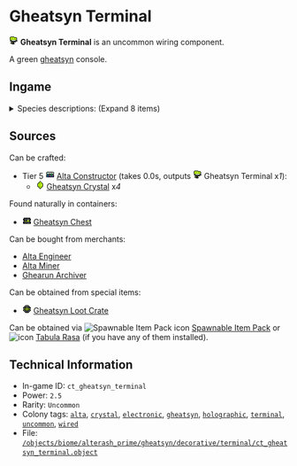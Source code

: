 # Gheatsyn Terminal

<img src="https://raw.githubusercontent.com/Ceterai/Enternia/main/objects/biome/alterash_prime/gheatsyn/decorative/terminal/icon.png" alt="Gheatsyn Terminal icon" loading="lazy" height="16px" width="auto" /> **Gheatsyn Terminal** is an uncommon wiring component.

A green [gheatsyn](https://ceterai.github.io/MyEnternia/Wiki/Tags/Gheatsyn) console.

## Ingame

<details markdown="1"><summary>Species descriptions: (Expand 8 items)</summary>

- Alta: Ah, a terminal. Hopefully it has connection to some databases. ...Or not. Oh well.
- Apex: A great easy-to-use terminal.
- Avian: A useful terminal.
- Floran: Floran likesss this floating green ssscreen!
- Glitch: Encouraged. I'm sure this terminal comes handy.
- Human: This pop-out green screen is really cool!
- Hylotl: A screen on this terminal is themed to the materials from which it was made.
- Novakid: A nice lookin' green handy console.

</details>

## Sources

Can be crafted:

- Tier 5 ![ ](https://raw.githubusercontent.com/Ceterai/Enternia/main/objects/alta/crafting/constructor/icon5.png) [Alta Constructor](https://ceterai.github.io/MyEnternia/Wiki/AltaConstructor) (takes 0.0s, outputs <img src="https://raw.githubusercontent.com/Ceterai/Enternia/main/objects/biome/alterash_prime/gheatsyn/decorative/terminal/icon.png" alt="Gheatsyn Terminal icon" loading="lazy" height="16px" width="auto" /> Gheatsyn Terminal x*1*):
  - <img src="https://raw.githubusercontent.com/Ceterai/Enternia/main/objects/biome/alterash_prime/gheatsyn/ct_gheatsyn_crystal/icon.png" alt="Gheatsyn Crystal icon" loading="lazy" height="16px" width="auto" /> [Gheatsyn Crystal](https://ceterai.github.io/MyEnternia/Wiki/GheatsynCrystal) x*4*

Found naturally in containers:

- <img src="https://raw.githubusercontent.com/Ceterai/Enternia/main/objects/biome/alterash_prime/gheatsyn/decorative/chest/icon.png" alt="Gheatsyn Chest icon" loading="lazy" height="16px" width="auto" /> [Gheatsyn Chest](https://ceterai.github.io/MyEnternia/Wiki/GheatsynChest)

Can be bought from merchants:

- [Alta Engineer](https://ceterai.github.io/MyEnternia/Wiki/AltaEngineer)
- [Alta Miner](https://ceterai.github.io/MyEnternia/Wiki/AltaMiner)
- [Ghearun Archiver](https://ceterai.github.io/MyEnternia/Wiki/GhearunArchiver)

Can be obtained from special items:

- <img src="https://raw.githubusercontent.com/Ceterai/Enternia/main/items/active/alta/loot/biome/ct_gheatsyn_loot.png" alt="Gheatsyn Loot Crate icon" loading="lazy" height="16px" width="auto" /> [Gheatsyn Loot Crate](https://ceterai.github.io/MyEnternia/Wiki/GheatsynLootCrate)

Can be obtained via <img src="https://raw.githubusercontent.com/Silverfeelin/Starbound-SpawnableItemPack/master/interface/sip/iconSmall.png" alt="Spawnable Item Pack icon" width="18" height="14"/> [Spawnable Item Pack](https://steamcommunity.com/sharedfiles/filedetails/?id=733665104) or <img src="https://steamuserimages-a.akamaihd.net/ugc/263843960696222713/3EC9A7C005541F7D577EBCB8C5736B4EFC9973D6/" alt="icon" width="8" height="12"/> [Tabula Rasa](https://community.playstarbound.com/resources/the-tabula-rasa.3222/) (if you have any of them installed).

## Technical Information

- In-game ID: `ct_gheatsyn_terminal`
- Power: `2.5`
- Rarity: `Uncommon`
- Colony tags: [`alta`](https://ceterai.github.io/MyEnternia/Wiki/Tags/Alta), [`crystal`](https://ceterai.github.io/MyEnternia/Wiki/Tags/Crystal), [`electronic`](https://ceterai.github.io/MyEnternia/Wiki/Tags/Electronic), [`gheatsyn`](https://ceterai.github.io/MyEnternia/Wiki/Tags/Gheatsyn), [`holographic`](https://ceterai.github.io/MyEnternia/Wiki/Tags/Holographic), [`terminal`](https://ceterai.github.io/MyEnternia/Wiki/Tags/Terminal), [`uncommon`](https://ceterai.github.io/MyEnternia/Wiki/Tags/Uncommon), [`wired`](https://ceterai.github.io/MyEnternia/Wiki/Tags/Wired)
- File: [`/objects/biome/alterash_prime/gheatsyn/decorative/terminal/ct_gheatsyn_terminal.object`](https://github.com/Ceterai/Enternia/blob/main/objects/biome/alterash_prime/gheatsyn/decorative/terminal/ct_gheatsyn_terminal.object)

